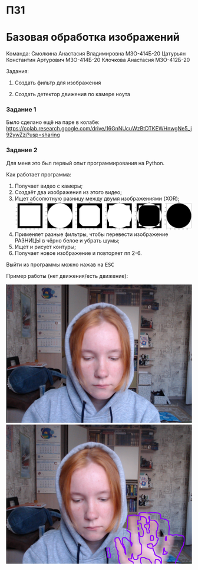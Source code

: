 # ПЗ1
# Базовая обработка изображений

Команда:
Смолкина Анастасия Владимировна М3О-414Б-20
Цатурьян Константин Артурович М3О-414Б-20
Клочкова Анастасия М3О-412Б-20

Задания:

1. Создать фильтр для изображения

2. Создать детектор движения по камере ноута

### Задание 1

Было сделано ещё на паре в колабе: https://colab.research.google.com/drive/16GnNUcuWzBtDTKEWHnwgNe5_j92ywZzj?usp=sharing

### Задание 2

Для меня это был первый опыт программирования на Python.

Как работает программа:
1. Получает видео с камеры;
2. Создаёт два изображения из этого видео;
3. Ищет абсолютную разницу между двумя изображениями (XOR);
![Текст описания](xor.png)
5. Применяет разные фильтры, чтобы перевести изображение РАЗНИЦЫ в чёрно белое и убрать шумы;
6. Ищет и рисует контуры;
7. Получает новое изображение и повторяет пп 2-6.

Выйти из программы можно нажав на <kbd>ESC</kbd>

Пример работы (нет движения/есть движение):

![Текст описания](NoMove.png)
![Текст описания](Move.png)
